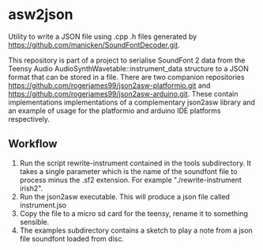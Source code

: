 # asw2json

Utility to write a JSON file using .cpp .h files generated by  https://github.com/manicken/SoundFontDecoder.git.

This repository is part of a project to serialise SoundFont 2 data from the Teensy Audio AudioSynthWavetable::instrument_data structure to a JSON format that can be stored in a file. There are two companion repositories https://github.com/rogerjames99/json2asw-platformio.git and https://github.com/rogerjames99/json2asw-arduino.git. These contain implementations implementations of a complementary json2asw library and an example of usage for the platformio and arduino IDE platforms respectively.

## Workflow
1. Run the script rewrite-instrument contained in the tools subdirectory. It takes a single parameter which is the name of the soundfont file to process minus the .sf2 extension. For example "./rewrite-instrument irish2".
2. Run the json2asw executable. This will produce a json file called instrument.jso
3. Copy the file to a micro sd card for the teensy, rename it to something sensible.
4. The examples subdirectory contains a sketch to play a note from a json file soundfont loaded from disc.
